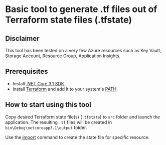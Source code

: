# Basic tool to generate .tf files out of Terraform state files (.tfstate)

## Disclaimer

This tool has been tested on a very few Azure resources such as Key Vault, Storage Account, Resource Group, Application Insights.

## Prerequisites

- Install [.NET Core 3.1 SDK](https://dotnet.microsoft.com/download/dotnet-core/3.1).
- Install [Terraform](https://www.terraform.io/downloads.html) and add it to your system's [PATH](https://superuser.com/questions/284342/what-are-path-and-other-environment-variables-and-how-can-i-set-or-use-them).

## How to start using this tool

Copy desired Terraform state file(s) (`.tfstate`) to `src` folder and launch the application.
The resulting `.tf` files will be created in `bin\Debug\netcoreapp3.1\output` folder.

Use the [import](https://www.terraform.io/docs/import/usage.html) command to create the state file for specific resource.
